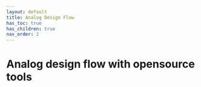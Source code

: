 ```yaml
---
layout: default
title: Analog Design Flow
has_toc: true
has_children: true
nav_order: 2
---
```

# Analog design flow with opensource tools